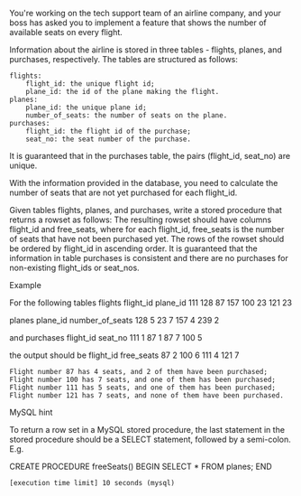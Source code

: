 You're working on the tech support team of an airline company, and your boss has asked you to implement a feature that shows the number of available seats on every flight.

Information about the airline is stored in three tables - flights, planes, and purchases, respectively. The tables are structured as follows:

    flights:
        flight_id: the unique flight id;
        plane_id: the id of the plane making the flight.
    planes:
        plane_id: the unique plane id;
        number_of_seats: the number of seats on the plane.
    purchases:
        flight_id: the flight id of the purchase;
        seat_no: the seat number of the purchase.

It is guaranteed that in the purchases table, the pairs (flight_id, seat_no) are unique.

With the information provided in the database, you need to calculate the number of seats that are not yet purchased for each flight_id.

Given tables flights, planes, and purchases, write a stored procedure that returns a rowset as follows: The resulting rowset should have columns flight_id and free_seats, where for each flight_id, free_seats is the number of seats that have not been purchased yet. The rows of the rowset should be ordered by flight_id in ascending order. It is guaranteed that the information in table purchases is consistent and there are no purchases for non-existing flight_ids or seat_nos.

Example

For the following tables flights
flight_id 	plane_id
111 	128
87 	157
100 	23
121 	23

planes
plane_id 	number_of_seats
128 	5
23 	7
157 	4
239 	2

and purchases
flight_id 	seat_no
111 	1
87 	1
87 	7
100 	5

the output should be
flight_id 	free_seats
87 	2
100 	6
111 	4
121 	7

    Flight number 87 has 4 seats, and 2 of them have been purchased;
    Flight number 100 has 7 seats, and one of them has been purchased;
    Flight number 111 has 5 seats, and one of them has been purchased;
    Flight number 121 has 7 seats, and none of them have been purchased.

MySQL hint

To return a row set in a MySQL stored procedure, the last statement in the stored procedure should be a SELECT statement, followed by a semi-colon.
E.g.

CREATE PROCEDURE freeSeats()
BEGIN
        SELECT * FROM planes;
END

    [execution time limit] 10 seconds (mysql)

